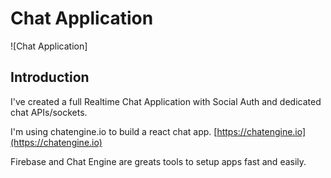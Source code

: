 # Chat Application

![Chat Application]

## Introduction

I've created a full Realtime Chat Application with Social Auth and dedicated chat APIs/sockets.

I'm using chatengine.io to build a react chat app. [https://chatengine.io](https://chatengine.io)

Firebase and Chat Engine are greats tools to setup apps fast and easily.


